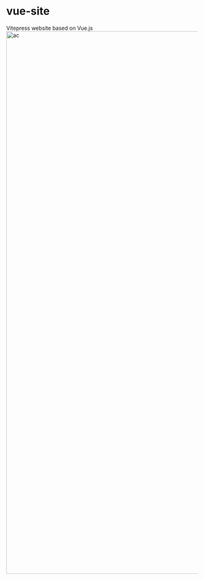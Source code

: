 # vue-site
Vitepress website based on Vue.js
<img width="1428" alt="ac" src="https://github.com/Designdev30/vue-site/assets/29055624/a07df265-c20a-4e2a-9353-a7eac794478d">
